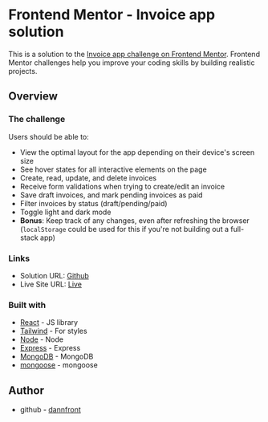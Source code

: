 # Frontend Mentor - Invoice app solution

This is a solution to the [Invoice app challenge on Frontend Mentor](https://www.frontendmentor.io/challenges/invoice-app-i7KaLTQjl). Frontend Mentor challenges help you improve your coding skills by building realistic projects.

## Overview

### The challenge

Users should be able to:

- View the optimal layout for the app depending on their device's screen size
- See hover states for all interactive elements on the page
- Create, read, update, and delete invoices
- Receive form validations when trying to create/edit an invoice
- Save draft invoices, and mark pending invoices as paid
- Filter invoices by status (draft/pending/paid)
- Toggle light and dark mode
- **Bonus**: Keep track of any changes, even after refreshing the browser (`localStorage` could be used for this if you're not building out a full-stack app)

### Links

- Solution URL: [Github](https://github.com/dannfront/invoice-app)
- Live Site URL: [Live](https://invoice-app-dannfront.netlify.app/login)

### Built with

- [React](https://reactjs.org/) - JS library
- [Tailwind](https://tailwindcss.com/) - For styles
- [Node](https://nodejs.org/en) - Node
- [Express](https://expressjs.com/) - Express
- [MongoDB](https://www.mongodb.com/) - MongoDB
- [mongoose](https://mongoosejs.com/) - mongoose

## Author

- github - [dannfront](https://github.com/dannfront)